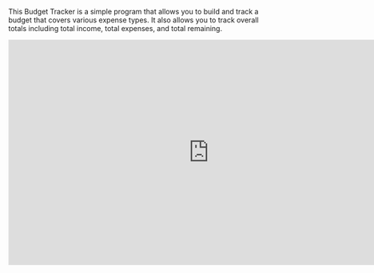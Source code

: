 This Budget Tracker is a simple program that allows you to build and track a budget that covers various expense types.
It also allows you to track overall totals including total income, total expenses, and total remaining.

<iframe style="border: 1px solid rgba(0, 0, 0, 0.1);" width="800" height="450" src="https://www.figma.com/embed?embed_host=share&url=https%3A%2F%2Fwww.figma.com%2Fproto%2Fdk8qwR4LRVwgv8m8vjlIp4%2FUntitled%3Fnode-id%3D2-2%26mode%3Ddesign%26t%3DWkmmrUC8z0Uw2AET-1" allowfullscreen></iframe>

